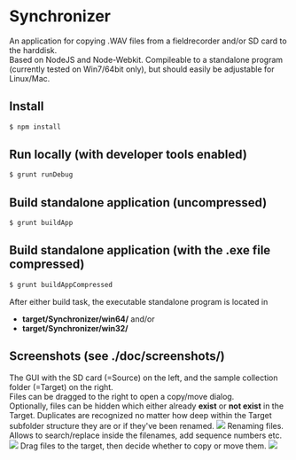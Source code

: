 # Synchronizer
An application for copying .WAV files from a fieldrecorder and/or SD card to the harddisk.\
Based on NodeJS and Node-Webkit. Compileable to a standalone program (currently tested on Win7/64bit only),
but should easily be adjustable for Linux/Mac.

## Install

```sh
$ npm install
```

## Run locally (with developer tools enabled)
```sh
$ grunt runDebug
```

## Build standalone application (uncompressed)
```sh
$ grunt buildApp
```
## Build standalone application (with the .exe file compressed)
```sh
$ grunt buildAppCompressed
```

After either build task, the executable standalone program is located in 
* **target/Synchronizer/win64/** and/or
* **target/Synchronizer/win32/**  

## Screenshots (see ./doc/screenshots/)
The GUI with the SD card (=Source) on the left, and the sample collection folder (=Target) on the right.\
Files can be dragged to the right to open a copy/move dialog.\
Optionally, files can be hidden which either already **exist** or **not exist** in the Target. Duplicates are recognized no matter how deep within the Target subfolder structure they are or if they've been renamed.
![](https://raw.githubusercontent.com/justlep/synchronizer/master/doc/screenshots/dragging.png)
Renaming files. Allows to search/replace inside the filenames, add sequence numbers etc.
![](https://raw.githubusercontent.com/justlep/synchronizer/master/doc/screenshots/rename.png)
Drag files to the target, then decide whether to copy or move them.
![](https://raw.githubusercontent.com/justlep/synchronizer/master/doc/screenshots/copymove.png)
